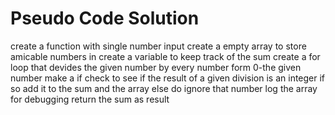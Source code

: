 # Pseudo Code Solution
create a function with single number input
    create a empty array to store amicable numbers in
    create a variable to keep track of the sum
    create a for loop that devides the given number by every number form 0-the given number
        make a if check to see if the result of a given division is an integer
            if so add it to the sum and the array 
        else do ignore that number
log the array for debugging
return the sum as result